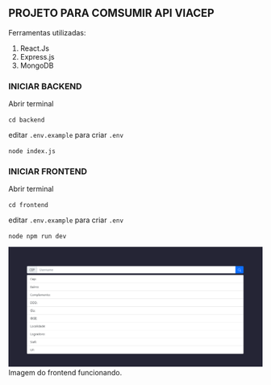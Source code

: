 ## PROJETO PARA COMSUMIR API VIACEP

Ferramentas utilizadas:
1. React.Js
2. Express.js
3. MongoDB

### INICIAR BACKEND

Abrir terminal

`cd backend`

editar `.env.example` para criar `.env`

`node index.js`

### INICIAR FRONTEND

Abrir terminal

`cd frontend`

editar `.env.example` para criar `.env`

`node npm run dev`

![alt text](frontend.png)
Imagem do frontend funcionando.